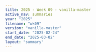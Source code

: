 ```yaml
---
title: 2025 - Week 09 - vanilla-master
active_nav: summaries
year: "2025"
filename: "wk09"
version: "vanilla-master"
start_date: "2025-02-24"
end_date: "2025-03-02"
layout: "summary"
---
```

